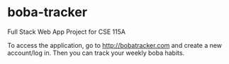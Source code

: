 # boba-tracker
Full Stack Web App Project for CSE 115A

To access the application, go to http://bobatracker.com and create a new account/log in. Then you can track your weekly boba habits.
